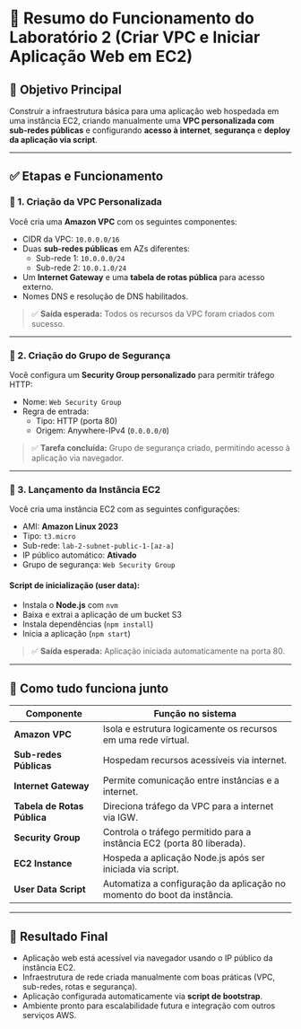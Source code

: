 # 🧪 Resumo do Funcionamento do Laboratório 2 (Criar VPC e Iniciar Aplicação Web em EC2)

## 🎯 Objetivo Principal
Construir a infraestrutura básica para uma aplicação web hospedada em uma instância EC2, criando manualmente uma **VPC personalizada com sub-redes públicas** e configurando **acesso à internet**, **segurança** e **deploy da aplicação via script**.

---

## ✅ Etapas e Funcionamento

### 🔹 1. Criação da VPC Personalizada
Você cria uma **Amazon VPC** com os seguintes componentes:
- CIDR da VPC: `10.0.0.0/16`
- Duas **sub-redes públicas** em AZs diferentes:
  - Sub-rede 1: `10.0.0.0/24`
  - Sub-rede 2: `10.0.1.0/24`
- Um **Internet Gateway** e uma **tabela de rotas pública** para acesso externo.
- Nomes DNS e resolução de DNS habilitados.

> ✅ **Saída esperada:** Todos os recursos da VPC foram criados com sucesso.

---

### 🔹 2. Criação do Grupo de Segurança
Você configura um **Security Group personalizado** para permitir tráfego HTTP:

- Nome: `Web Security Group`
- Regra de entrada:
  - Tipo: HTTP (porta 80)
  - Origem: Anywhere-IPv4 (`0.0.0.0/0`)

> ✅ **Tarefa concluída:** Grupo de segurança criado, permitindo acesso à aplicação via navegador.

---

### 🔹 3. Lançamento da Instância EC2
Você cria uma instância EC2 com as seguintes configurações:
- AMI: **Amazon Linux 2023**
- Tipo: `t3.micro`
- Sub-rede: `lab-2-subnet-public-1-[az-a]`
- IP público automático: **Ativado**
- Grupo de segurança: `Web Security Group`

#### Script de inicialização (user data):
- Instala o **Node.js** com `nvm`
- Baixa e extrai a aplicação de um bucket S3
- Instala dependências (`npm install`)
- Inicia a aplicação (`npm start`)

> ✅ **Saída esperada:** Aplicação iniciada automaticamente na porta 80.

---

## 🧠 Como tudo funciona junto

| Componente                  | Função no sistema                                                               |
|-----------------------------|----------------------------------------------------------------------------------|
| **Amazon VPC**              | Isola e estrutura logicamente os recursos em uma rede virtual.                  |
| **Sub-redes Públicas**      | Hospedam recursos acessíveis via internet.                                      |
| **Internet Gateway**        | Permite comunicação entre instâncias e a internet.                              |
| **Tabela de Rotas Pública** | Direciona tráfego da VPC para a internet via IGW.                               |
| **Security Group**          | Controla o tráfego permitido para a instância EC2 (porta 80 liberada).          |
| **EC2 Instance**            | Hospeda a aplicação Node.js após ser iniciada via script.                       |
| **User Data Script**        | Automatiza a configuração da aplicação no momento do boot da instância.         |

---

## 🚀 Resultado Final

- Aplicação web está acessível via navegador usando o IP público da instância EC2.
- Infraestrutura de rede criada manualmente com boas práticas (VPC, sub-redes, rotas e segurança).
- Aplicação configurada automaticamente via **script de bootstrap**.
- Ambiente pronto para escalabilidade futura e integração com outros serviços AWS.
